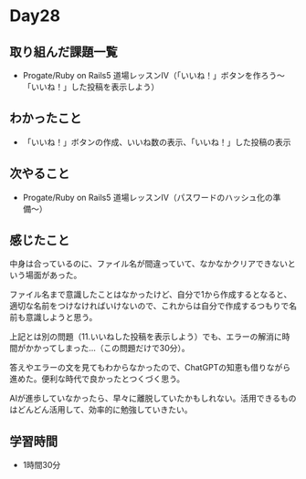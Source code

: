 # Day28
## 取り組んだ課題一覧
- Progate/Ruby on Rails5 道場レッスンⅣ（「いいね！」ボタンを作ろう〜「いいね！」した投稿を表示しよう）
## わかったこと
- 「いいね！」ボタンの作成、いいね数の表示、「いいね！」した投稿の表示
## 次やること
- Progate/Ruby on Rails5 道場レッスンⅣ（パスワードのハッシュ化の準備〜）
## 感じたこと
中身は合っているのに、ファイル名が間違っていて、なかなかクリアできないという場面があった。
 
ファイル名まで意識したことはなかったけど、自分で1から作成するとなると、適切な名前をつけなければいけないので、これからは自分で作成するつもりで名前も意識しようと思う。

上記とは別の問題（11.いいねした投稿を表示しよう）でも、エラーの解消に時間がかかってしまった…（この問題だけで30分）。

答えやエラーの文を見てもわからなかったので、ChatGPTの知恵も借りながら進めた。便利な時代で良かったとつくづく思う。

AIが進歩していなかったら、早々に離脱していたかもしれない。活用できるものはどんどん活用して、効率的に勉強していきたい。
## 学習時間
- 1時間30分
